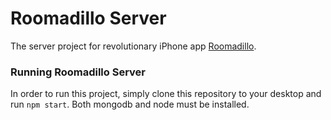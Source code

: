 # Roomadillo Server

The server project for revolutionary iPhone app [Roomadillo](https://github.com/bdevore17/Roomadillo).

### Running Roomadillo Server

In order to run this project, simply clone this repository to your desktop and run `npm start`. Both mongodb and node must be installed.
